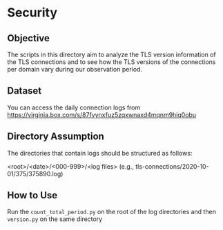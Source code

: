 # Security

## Objective
The scripts in this directory aim to analyze the TLS version information of the TLS connections and to see how the TLS versions of the connections per domain vary during our observation period.

## Dataset
You can access the daily connection logs from https://virginia.box.com/s/87fvynxfuz5zqxwnaxd4mqnm9hiq0obu

## Directory Assumption
The directories that contain logs should be structured as follows:

\<root\>/\<date\>/\<000-999\>/\<log files\> (e.g., tls-connections/2020-10-01/375/375890.log)

## How to Use
Run the `count_total_period.py` on the root of the log directories and then `version.py` on the same directory
